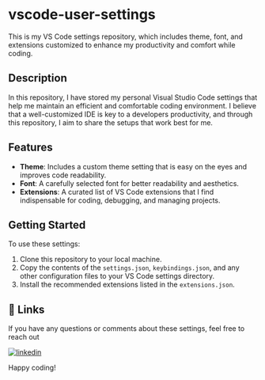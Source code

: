# vscode-user-settings

This is my VS Code settings repository, which includes theme, font, and extensions customized to enhance my productivity and comfort while coding.

## Description

In this repository, I have stored my personal Visual Studio Code settings that help me maintain an efficient and comfortable coding environment. I believe that a well-customized IDE is key to a developers productivity, and through this repository, I aim to share the setups that work best for me.

## Features

- **Theme**: Includes a custom theme setting that is easy on the eyes and improves code readability.
- **Font**: A carefully selected font for better readability and aesthetics.
- **Extensions**: A curated list of VS Code extensions that I find indispensable for coding, debugging, and managing projects.

## Getting Started

To use these settings:

1. Clone this repository to your local machine.
2. Copy the contents of the `settings.json`, `keybindings.json`, and any other configuration files to your VS Code settings directory.
3. Install the recommended extensions listed in the `extensions.json`.

## 🔗 Links
If you have any questions or comments about these settings, feel free to reach out

[![linkedin](https://img.shields.io/badge/linkedin-0A66C2?style=for-the-badge&logo=linkedin&logoColor=white)](https://www.linkedin.com/in/arthu0x7/)




Happy coding!
